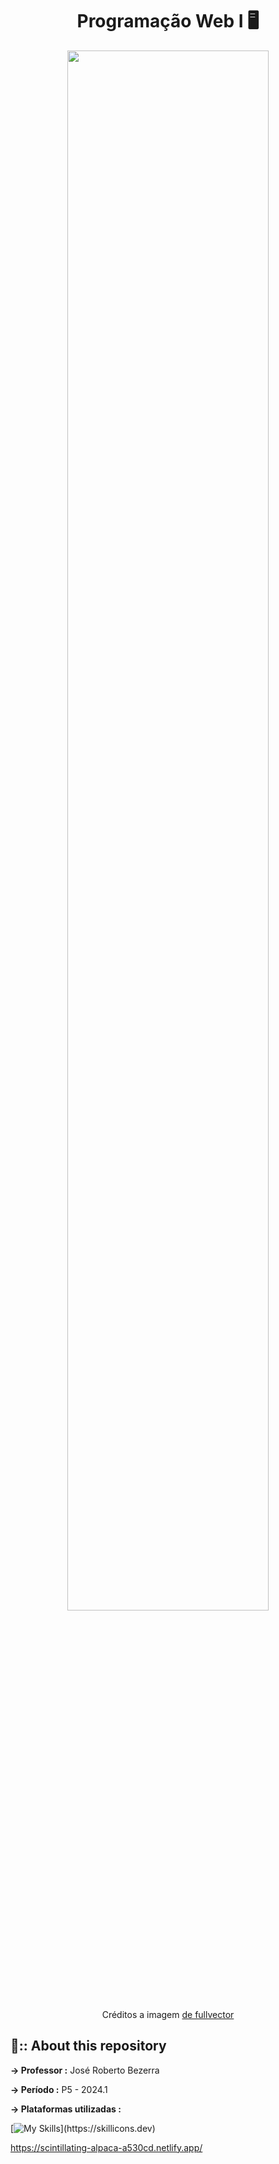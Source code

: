 
<div align="center">
    <h1> Programação Web I 🖥 </h1>
</div>

<div align="center">
<img width="80%" src="https://github.com/Cam1ss/ProgWeb-I/assets/125037138/8963320b-682f-40af-9228-7dcf429fda20">
    
<a> Créditos a imagem <a href="https://br.freepik.com/vetores-gratis/programador-trabalhando-com-css_5480318.htm#page=2&query=programador%20web&position=1&from_view=search&track=ais&uuid=3921ed5e-fdcd-49ef-8cef-920019c5f358">de fullvector</a>

</div>

<div>
    <h2>📍:: About this repository</h2>
</div>

<strong> → Professor :</strong>  José Roberto Bezerra

<strong> → Período :</strong> <a> P5 - 2024.1 </a> 

<strong> → Plataformas utilizadas :</strong>

 [![My Skills](https://skillicons.dev/icons?i=js,html,css,nodejs,figma,vscode,)](https://skillicons.dev)

https://scintillating-alpaca-a530cd.netlify.app/


